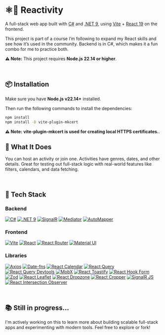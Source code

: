 # ⚛️🎯 Reactivity
A full-stack web app built with [C#](https://learn.microsoft.com/en-us/dotnet/csharp/) and [.NET 9](https://dotnet.microsoft.com/en-us/), using [Vite](https://vitejs.dev/) + [React 19](https://react.dev/) on the frontend.  

This project is part of a course I’m following to expand my React skills and see how it’s used in the community. Backend is in C#, which makes it a fun combo for me to practice both.

**⚠️ Note:** This project requires **Node.js 22.14 or higher**.


<br />

## 📦 Installation

Make sure you have **Node.js v22.14+** installed.

Then run the following commands to install the dependencies:

```bash
npm install
npm install -D vite-plugin-mkcert
```

**⚠️ Note:**  **vite-plugin-mkcert is used for creating local HTTPS certificates.**.
<br />

## 🧠 What It Does

You can host an activity or join one. Activities have genres, dates, and other details. Great for testing out full-stack logic with real-world features like filters, calendars, and data fetching.

<br />

## 🚀 Tech Stack

### Backend
[![C#](https://img.shields.io/badge/C%23-68217A?style=for-the-badge&logo=csharp&logoColor=white)](https://learn.microsoft.com/en-us/dotnet/csharp/)
[![.NET 9](https://img.shields.io/badge/.NET-512BD4?style=for-the-badge&logo=dotnet&logoColor=white)](https://dotnet.microsoft.com/en-us/download)
[![SignalR](https://img.shields.io/badge/SignalR-0082C9?style=for-the-badge)](https://learn.microsoft.com/aspnet/core/signalr/introduction)
[![Mediator](https://img.shields.io/badge/Mediator-6A1577?style=for-the-badge)](https://github.com/jbogard/MediatR)
[![AutoMapper](https://img.shields.io/badge/AutoMapper-E10098?style=for-the-badge)](https://automapper.org/)

### Frontend
[![Vite](https://img.shields.io/badge/Vite-646CFF?style=for-the-badge&logo=vite&logoColor=white)](https://vitejs.dev/guide/#scaffolding-your-first-vite-project)
[![React](https://img.shields.io/badge/React-20232A?style=for-the-badge&logo=react&logoColor=61DAFB)](https://react.dev/)
[![React Router](https://img.shields.io/badge/React%20Router-CA4245?style=for-the-badge&logo=reactrouter&logoColor=white)](https://reactrouter.com/home)
[![Material UI](https://img.shields.io/badge/MUI-007FFF?style=for-the-badge&logo=mui&logoColor=white)](https://mui.com//material-ui/getting-started/)

### Libraries
[![Axios](https://img.shields.io/badge/Axios-5A29E4?style=for-the-badge)](https://axios-http.com/)
[![Date-fns](https://img.shields.io/badge/date--fns-008080?style=for-the-badge)](https://date-fns.org/)
[![React Calendar](https://img.shields.io/badge/React%20Calendar-61DAFB?style=for-the-badge)](https://github.com/wojtekmaj/react-calendar)
[![React Query](https://img.shields.io/badge/React%20Query-FF4154?style=for-the-badge&logo=reactquery&logoColor=white)](https://tanstack.com/query/latest)
[![React Query Devtools](https://img.shields.io/badge/React%20Query%20Devtools-FF4154?style=for-the-badge&logo=reactquery&logoColor=white)](https://tanstack.com/query/latest/docs/devtools)
[![MobX](https://img.shields.io/badge/MobX-EF3A3A?style=for-the-badge&logo=mobx&logoColor=white)](https://mobx.js.org/)
[![React Toastify](https://img.shields.io/badge/React%20Toastify-FF6B00?style=for-the-badge)](https://fkhadra.github.io/react-toastify/introduction)
[![React Hook Form](https://img.shields.io/badge/React%20Hook%20Form-EC5990?style=for-the-badge&logo=reacthookform&logoColor=white)](https://react-hook-form.com/)
[![Zod](https://img.shields.io/badge/Zod-8C52FF?style=for-the-badge)](https://zod.dev/)
[![React Leaflet](https://img.shields.io/badge/React%20Leaflet-199900?style=for-the-badge&logo=leaflet&logoColor=white)](https://react-leaflet.js.org/)
[![React Dropzone](https://img.shields.io/badge/React%20Dropzone-3F72AF?style=for-the-badge)](https://react-dropzone.js.org/)
[![React Cropper](https://img.shields.io/badge/React%20Cropper-FFA500?style=for-the-badge&logo=crop&logoColor=white)](https://react-cropper.github.io/react-cropper/)
[![SignalR JS](https://img.shields.io/badge/@microsoft%2Fsignalr-0078D7?style=for-the-badge&logo=microsoft&logoColor=white)](https://www.npmjs.com/package/@microsoft/signalr)
[![React Intersection Observer](https://img.shields.io/badge/React%20Intersection%20Observer-663399?style=for-the-badge)](https://github.com/thebuilder/react-intersection-observer)


<br />

## 📚 Still in progress...

I'm actively working on this to learn more about building scalable full-stack apps and experimenting with modern tools. Feel free to explore or fork!
